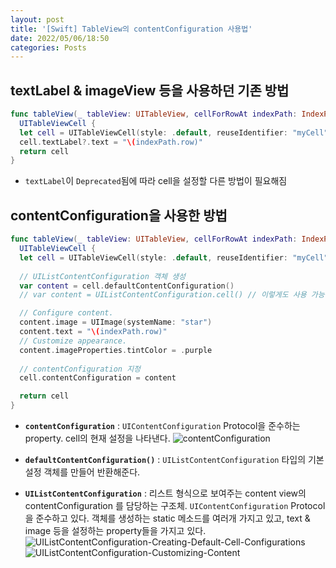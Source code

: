 ```yaml
---
layout: post
title: '[Swift] TableView의 contentConfiguration 사용법'
date: 2022/05/06/18:50
categories: Posts
---
```


## textLabel & imageView 등을 사용하던 기존 방법

```swift
func tableView(_ tableView: UITableView, cellForRowAt indexPath: IndexPath) -> 
  UITableViewCell {
  let cell = UITableViewCell(style: .default, reuseIdentifier: "myCell")
  cell.textLabel?.text = "\(indexPath.row)"
  return cell
}
```

- `textLabel`이 `Deprecated`됨에 따라 cell을 설정할 다른 방법이 필요해짐

## contentConfiguration을 사용한 방법

```swift
func tableView(_ tableView: UITableView, cellForRowAt indexPath: IndexPath) -> 
  UITableViewCell {
  let cell = UITableViewCell(style: .default, reuseIdentifier: "myCell")
  
  // UIListContentConfiguration 객체 생성
  var content = cell.defaultContentConfiguration()
  // var content = UIListContentConfiguration.cell() // 이렇게도 사용 가능

  // Configure content.
  content.image = UIImage(systemName: "star")
  content.text = "\(indexPath.row)"
  // Customize appearance.
  content.imageProperties.tintColor = .purple
  
  // contentConfiguration 지정
  cell.contentConfiguration = content

  return cell
}
```

- **`contentConfiguration`** : `UIContentConfiguration` Protocol을 준수하는 property. cell의 현재 설정을 나타낸다.
![contentConfiguration](http://woin2ee.github.io/asset/images/contentConfiguration.png)

- **`defaultContentConfiguration()`** : `UIListContentConfiguration` 타입의 기본 설정 객체를 만들어 반환해준다.

- **`UIListContentConfiguration`** : 리스트 형식으로 보여주는 content view의 contentConfiguration 를 담당하는 구조체. `UIContentConfiguration` Protocol을 준수하고 있다. 객체를 생성하는 static 메소드를 여러개 가지고 있고, text & image 등을 설정하는 property들을 가지고 있다.
![UIListContentConfiguration-Creating-Default-Cell-Configurations](http://woin2ee.github.io/asset/images/UIListContentConfiguration-Creating-Default-Cell-Configurations.png)
![UIListContentConfiguration-Customizing-Content](http://woin2ee.github.io/asset/images/UIListContentConfiguration-Customizing-Content.png)

